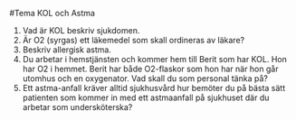 #Tema KOL och Astma

1. Vad är KOL beskriv sjukdomen.
2. Är O2 (syrgas) ett läkemedel som skall ordineras av läkare?
3. Beskriv allergisk astma.
4. Du arbetar i hemstjänsten och kommer hem till Berit som har KOL. Hon har O2 i hemmet. Berit har både O2-flaskor som hon har när hon går utomhus och en oxygenator. Vad skall du som personal tänka på?
5. Ett astma-anfall kräver alltid sjukhusvård hur bemöter du på bästa sätt patienten som kommer in med ett astmaanfall på sjukhuset där du arbetar som undersköterska?
